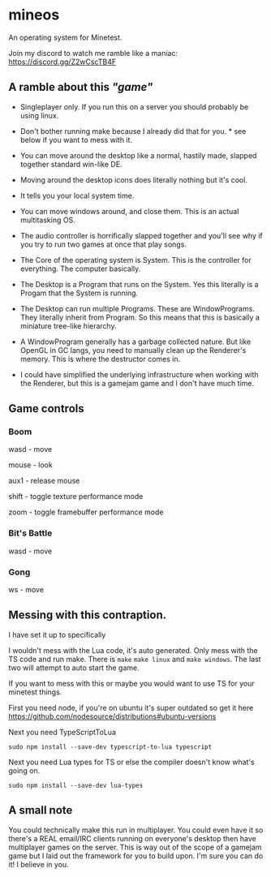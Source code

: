# mineos
 An operating system for Minetest.

Join my discord to watch me ramble like a maniac: https://discord.gg/Z2wCscTB4F

## A ramble about this _"game"_

- Singleplayer only. If you run this on a server you should probably be using linux.

- Don't bother running make because I already did that for you. * see below if you want to mess with it.

- You can move around the desktop like a normal, hastily made, slapped together standard win-like DE.

- Moving around the desktop icons does literally nothing but it's cool.

- It tells you your local system time.

- You can move windows around, and close them. This is an actual multitasking OS.

- The audio controller is horrifically slapped together and you'll see why if you try to run two games at once that play songs.

- The Core of the operating system is System. This is the controller for everything. The computer basically.

- The Desktop is a Program that runs on the System. Yes this literally is a Progam that the System is running.

- The Desktop can run multiple Programs. These are WindowPrograms. They literally inherit from Program. So this means that this is basically a miniature tree-like hierarchy.

- A WindowProgram generally has a garbage collected nature. But like OpenGL in GC langs, you need to manually clean up the Renderer's memory. This is where the destructor comes in.

- I could have simplified the underlying infrastructure when working with the Renderer, but this is a gamejam game and I don't have much time.

## Game controls

### Boom
wasd - move

mouse - look

aux1 - release mouse

shift - toggle texture performance mode

zoom - toggle framebuffer performance mode

### Bit's Battle
wasd - move

### Gong
ws - move

## Messing with this contraption.

I have set it up to specifically 

I wouldn't mess with the Lua code, it's auto generated. Only mess with the TS code and run make. 
There is ``make`` ``make linux`` and ``make windows``. The last two will attempt to auto start the game.

If you want to mess with this or maybe you would want to use TS for your minetest things.
 
First you need node, if you're on ubuntu it's super outdated so get it here https://github.com/nodesource/distributions#ubuntu-versions

Next you need TypeScriptToLua
```
sudo npm install --save-dev typescript-to-lua typescript
```

Next you need Lua types for TS or else the compiler doesn't know what's going on.
```
sudo npm install --save-dev lua-types
```

## A small note
You could technically make this run in multiplayer. You could even have it so there's a REAL email/IRC clients running on everyone's desktop then have multiplayer games on the server. This is way out of the scope of a gamejam game but I laid out the framework for you to build upon. I'm sure you can do it! I believe in you.